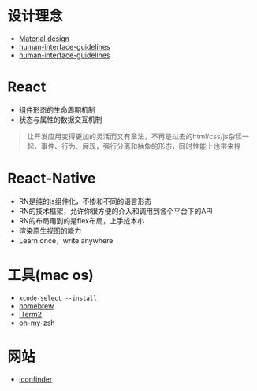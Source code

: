 # 设计理念
- [Material design](https://material.io/guidelines/)
- [human-interface-guidelines](https://developer.apple.com/ios/human-interface-guidelines/overview/design-principles/)
- [human-interface-guidelines](https://developer.apple.com/ios/human-interface-guidelines/overview/design-principles/)

# React
- 组件形态的生命周期机制
- 状态与属性的数据交互机制
> 让开发应用变得更加的灵活而又有章法，不再是过去的html/css/js杂糅一起，事件、行为、展现，强行分离和抽象的形态，同时性能上也带来提

# React-Native
- RN是纯的js组件化，不掺和不同的语言形态
- RN的技术框架，允许你很方便的介入和调用到各个平台下的API
- RN的布局用到的是flex布局，上手成本小
- 渲染原生视图的能力
- Learn once，write anywhere

# 工具(mac os)
- `xcode-select --install`
- [homebrew](http://brew.sh/index_zh-cn.html)
- [iTerm2](https://www.iterm2.com/)
- [oh-my-zsh](https://github.com/robbyrussell/oh-my-zsh)

# 网站
- [iconfinder](https://www.iconfinder.com/iconsets/miu)